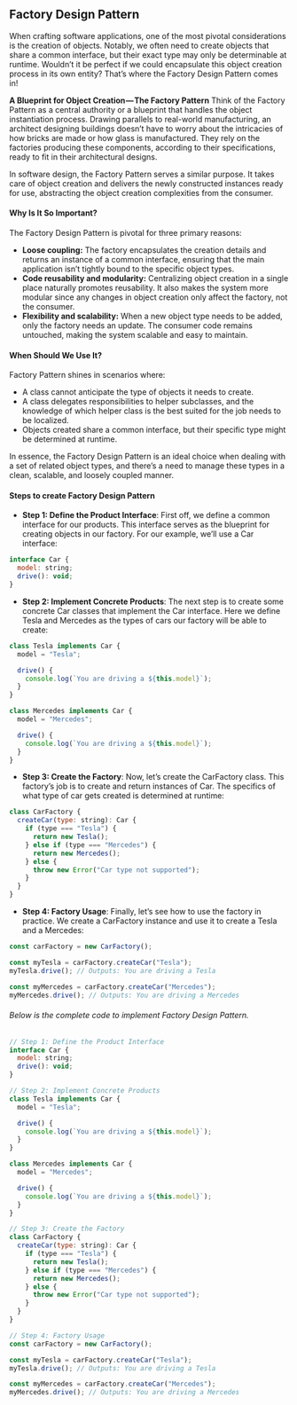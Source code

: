 ## Factory Design Pattern

When crafting software applications, one of the most pivotal considerations is the creation of objects. Notably, we often need to create objects that share a common interface, but their exact type may only be determinable at runtime. Wouldn’t it be perfect if we could encapsulate this object creation process in its own entity? That’s where the Factory Design Pattern comes in!

**A Blueprint for Object Creation — The Factory Pattern**
Think of the Factory Pattern as a central authority or a blueprint that handles the object instantiation process. Drawing parallels to real-world manufacturing, an architect designing buildings doesn’t have to worry about the intricacies of how bricks are made or how glass is manufactured. They rely on the factories producing these components, according to their specifications, ready to fit in their architectural designs.

In software design, the Factory Pattern serves a similar purpose. It takes care of object creation and delivers the newly constructed instances ready for use, abstracting the object creation complexities from the consumer.

#### Why Is It So Important?

The Factory Design Pattern is pivotal for three primary reasons:

- **Loose coupling:** The factory encapsulates the creation details and returns an instance of a common interface, ensuring that the main application isn’t tightly bound to the specific object types.
- **Code reusability and modularity:** Centralizing object creation in a single place naturally promotes reusability. It also makes the system more modular since any changes in object creation only affect the factory, not the consumer.
- **Flexibility and scalability:** When a new object type needs to be added, only the factory needs an update. The consumer code remains untouched, making the system scalable and easy to maintain.

#### When Should We Use It?

Factory Pattern shines in scenarios where:

- A class cannot anticipate the type of objects it needs to create.
- A class delegates responsibilities to helper subclasses, and the knowledge of which helper class is the best suited for the job needs to be localized.
- Objects created share a common interface, but their specific type might be determined at runtime.

In essence, the Factory Design Pattern is an ideal choice when dealing with a set of related object types, and there’s a need to manage these types in a clean, scalable, and loosely coupled manner.

#### Steps to create Factory Design Pattern

- **Step 1: Define the Product Interface**: First off, we define a common interface for our products. This interface serves as the blueprint for creating objects in our factory. For our example, we’ll use a Car interface:

```javascript
interface Car {
  model: string;
  drive(): void;
}
```

- **Step 2: Implement Concrete Products**: The next step is to create some concrete Car classes that implement the Car interface. Here we define Tesla and Mercedes as the types of cars our factory will be able to create:

```javascript
class Tesla implements Car {
  model = "Tesla";

  drive() {
    console.log(`You are driving a ${this.model}`);
  }
}

class Mercedes implements Car {
  model = "Mercedes";

  drive() {
    console.log(`You are driving a ${this.model}`);
  }
}
```

- **Step 3: Create the Factory**: Now, let’s create the CarFactory class. This factory’s job is to create and return instances of Car. The specifics of what type of car gets created is determined at runtime:

```javascript
class CarFactory {
  createCar(type: string): Car {
    if (type === "Tesla") {
      return new Tesla();
    } else if (type === "Mercedes") {
      return new Mercedes();
    } else {
      throw new Error("Car type not supported");
    }
  }
}
```

- **Step 4: Factory Usage**: Finally, let’s see how to use the factory in practice. We create a CarFactory instance and use it to create a Tesla and a Mercedes:

```javascript
const carFactory = new CarFactory();

const myTesla = carFactory.createCar("Tesla");
myTesla.drive(); // Outputs: You are driving a Tesla

const myMercedes = carFactory.createCar("Mercedes");
myMercedes.drive(); // Outputs: You are driving a Mercedes
```

###### Below is the complete code to implement Factory Design Pattern.

```javascript
// Step 1: Define the Product Interface
interface Car {
  model: string;
  drive(): void;
}

// Step 2: Implement Concrete Products
class Tesla implements Car {
  model = "Tesla";

  drive() {
    console.log(`You are driving a ${this.model}`);
  }
}

class Mercedes implements Car {
  model = "Mercedes";

  drive() {
    console.log(`You are driving a ${this.model}`);
  }
}

// Step 3: Create the Factory
class CarFactory {
  createCar(type: string): Car {
    if (type === "Tesla") {
      return new Tesla();
    } else if (type === "Mercedes") {
      return new Mercedes();
    } else {
      throw new Error("Car type not supported");
    }
  }
}

// Step 4: Factory Usage
const carFactory = new CarFactory();

const myTesla = carFactory.createCar("Tesla");
myTesla.drive(); // Outputs: You are driving a Tesla

const myMercedes = carFactory.createCar("Mercedes");
myMercedes.drive(); // Outputs: You are driving a Mercedes
```
